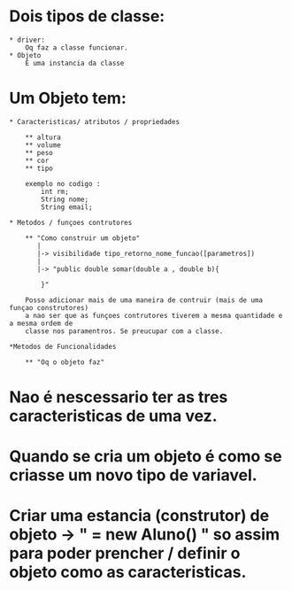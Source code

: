 # Dois tipos de classe:
    * driver:
        Oq faz a classe funcionar.
    * Objeto 
        É uma instancia da classe

# Um Objeto tem: 
    * Caracteristicas/ atributos / propriedades

        ** altura
        ** volume 
        ** peso 
        ** cor
        ** tipo
        
        exemplo no codigo :
            int rm;
            String nome; 
            String email; 

    * Metodos / funçoes contrutores

        ** "Como construir um objeto" 
           |
           |-> visibilidade tipo_retorno_nome_funcao([parametros])
           |
           |-> "public double somar(double a , double b){

            }"

        Posso adicionar mais de uma maneira de contruir (mais de uma funçao construtores)
        a nao ser que as funçoes contrutores tiverem a mesma quantidade e a mesma ordem de
        classe nos paramentros. Se preucupar com a classe.

    *Metodos de Funcionalidades 
        
        ** "Oq o objeto faz"

# Nao é nescessario  ter as tres caracteristicas de uma vez. 

# Quando se cria um objeto é como se criasse um novo tipo de variavel.

# Criar uma estancia (construtor) de objeto -> " = new Aluno() " so assim para poder prencher / definir o objeto como as caracteristicas.
